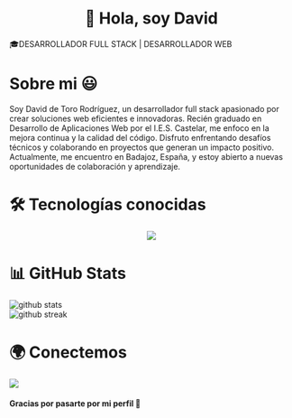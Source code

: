 <h1 align="center">👋 Hola, soy David</h1>
 <p>🎓DESARROLLADOR FULL STACK | DESARROLLADOR WEB</p>
 
 
 
 <h1>Sobre mi 😃</h1>
 
 <p>Soy David de Toro Rodríguez, un desarrollador full stack apasionado por crear soluciones web eficientes e innovadoras. Recién graduado en Desarrollo de Aplicaciones Web por el I.E.S. Castelar, me enfoco en la mejora continua y la calidad del código. Disfruto enfrentando desafíos técnicos y colaborando en proyectos que generan un impacto positivo. Actualmente, me encuentro en Badajoz, España, y estoy abierto a nuevas oportunidades de colaboración y aprendizaje.</p>
 
 
 
 
<h1>🛠️ Tecnologías conocidas</h1>
<p align="center">
  <a href="https://skillicons.dev">
    <img src="https://skillicons.dev/icons?i=androidstudio,angular,aws,azure,bash,bootstrap,css,discord,docker,eclipse,firebase,gcp,git,github,gmail,html,idea,java,js,jquery,laravel,linkedin,linux,maven,mongodb,mysql,notion,npm,nodejs,php,phpstorm,postgres,postman,powershell,py,spring,sqlite,stackoverflow,ubuntu,ts,vscode,wordpress,windows" />
  </a>
</p>
 
 
 
 
 <h1>📊 GitHub Stats</h1>
 <p>
   <img src="https://github-readme-stats.vercel.app/api?username=detoro-dev&show_icons=true&theme=radical" alt="github stats" />
   <br />
   <img src="https://github-readme-streak-stats.herokuapp.com/?user=detoro-dev&theme=radical" alt="github streak" />
 </p>
 
 
 
 <h1>🌍 Conectemos</h1>
 <p>
   <a href="https://linkedin.com/in/david-de-toro-rodríguez" target="_blank">
     <img src="https://img.shields.io/badge/-LinkedIn-0A66C2?style=for-the-badge&logo=linkedin&logoColor=white" />
   </a>
 </p>
 
 
 
 <h4>Gracias por pasarte por mi perfil 🙌</h4>




<!--
**detoro-dev/detoro-dev** is a ✨ _special_ ✨ repository because its `README.md` (this file) appears on your GitHub profile.

Here are some ideas to get you started:

- 🔭 I’m currently working on ...
- 🌱 I’m currently learning ...
- 👯 I’m looking to collaborate on ...
- 🤔 I’m looking for help with ...
- 💬 Ask me about ...
- 📫 How to reach me: ...
- 😄 Pronouns: ...
- ⚡ Fun fact: ...
-->

